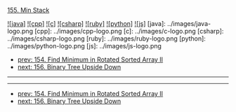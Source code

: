 [155. Min Stack](https://leetcode.com/problems/min-stack/)

[![java]](../java/155-min-stack.md)
[![cpp]](../cpp/155-min-stack.md)
[![c]](../c/155-min-stack.md)
[![csharp]](../csharp/155-min-stack.md)
[![ruby]](../ruby/155-min-stack.md)
[![python]](../python/155-min-stack.md)
[![js]](../js/155-min-stack.md)
[java]: ../images/java-logo.png
[cpp]: ../images/cpp-logo.png
[c]: ../images/c-logo.png
[csharp]: ../images/csharp-logo.png
[ruby]: ../images/ruby-logo.png
[python]: ../images/python-logo.png
[js]: ../images/js-logo.png

- [prev: 154. Find Minimum in Rotated Sorted Array II](154-find-minimum-in-rotated-sorted-array-ii.md)
- [next: 156. Binary Tree Upside Down](156-binary-tree-upside-down.md)

---



---

- [prev: 154. Find Minimum in Rotated Sorted Array II](154-find-minimum-in-rotated-sorted-array-ii.md)
- [next: 156. Binary Tree Upside Down](156-binary-tree-upside-down.md)
